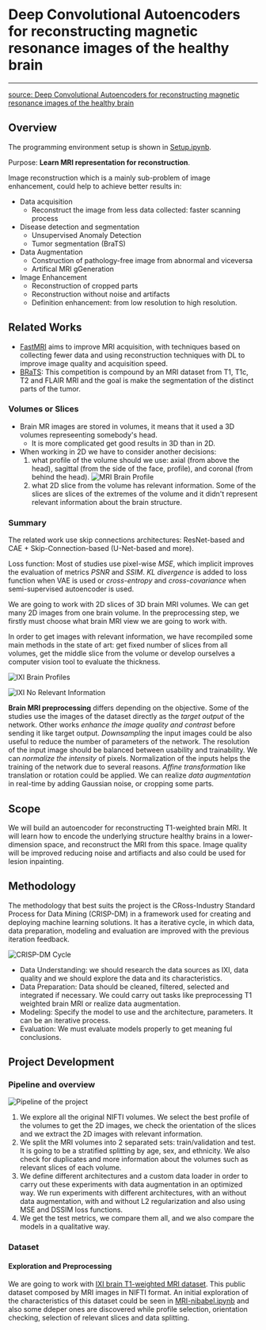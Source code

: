# Deep Convolutional Autoencoders for reconstructing magnetic resonance images of the healthy brain

---
[source: Deep Convolutional Autoencoders for reconstructing magnetic resonance images of the healthy brain](http://hdl.handle.net/10609/127059)

## Overview

The programming environment setup is shown in [Setup.ipynb](Setup.ipynb).

Purpose: **Learn MRI representation for reconstruction**.

Image reconstruction which is a mainly sub-problem of image enhancement, could help to achieve better results in:

- Data acquisition
  - Reconstruct the image from less data collected: faster scanning process
- Disease detection and segmentation
  - Unsupervised Anomaly Detection
  - Tumor segmentation (BraTS)
- Data Augmentation
  - Construction of pathology-free image from abnormal and viceversa
  - Artifical MRI gGeneration
- Image Enhancement
  - Reconstruction of cropped parts
  - Reconstruction without noise and artifacts
  - Definition enhancement: from low resolution to high resolution.

## Related Works

* [FastMRI](https://fastmri.org/) aims to improve MRI acquisition, with techniques based on collecting fewer data and using reconstruction techniques with DL to improve image quality and acquisition speed.
* [BRaTS](https://paperswithcode.com/task/brain-tumor-segmentation): This competition is compound by an MRI dataset from T1, T1c, T2 and FLAIR MRI and the goal is make the segmentation of the distinct parts of the tumor.

### Volumes or Slices
* Brain MR images are stored in volumes, it means that it used a 3D volumes represeenting somebody's head.
  * It is more complicated get good results in 3D than in 2D.
* When working in 2D we have to consider another decisions:
  1. what profile of the volume should we use: axial (from above the head), sagittal (from the side of the face, profile), and coronal (from behind the head).
  ![MRI Brain Profile](imgs/MRI_Brain_Profile.png)
  2. what 2D slice from the volume has relevant information. Some of the slices are slices of the extremes of the volume and it didn't represent relevant information about the brain structure.

### Summary

The related work use skip connections architectures: ResNet-based and CAE + Skip-Connection-based (U-Net-based and more).

Loss function: Most of studies use pixel-wise _MSE_, which implicit improves the evaluation of metrics *PSNR* and *SSIM*. *KL divergence* is added to loss function when VAE is used or *cross-entropy* and *cross-covariance* when semi-supervised autoencoder is used.

We are going to work with 2D slices of 3D brain MRI volumes. We can get many 2D images from one brain volume. In the preprocessing step, we firstly must choose what brain MRI view we are going to work with.

In order to get images with relevant information, we have recompiled some main methods in the state of art: get fixed number of slices from all volumes, get the middle slice from the volume or develop ourselves a computer vision tool to evaluate the thickness.

![IXI Brain Profiles](imgs/IXI_Brain_Profiles.png)

![IXI No Relevant Information](imgs/IXI_No_Info.png)

**Brain MRI preprocessing** differs depending on the objective. Some of the studies use the images of the dataset directly as the _target output_ of the network. Other works *enhance the image quality and contrast* before sending it like target output. *Downsampling* the input images could be also useful to reduce the number of parameters of the network. The resolution of the input image should be balanced between usability and trainability. We can *normalize the intensity* of pixels. Normalization of the inputs helps the training of the network due to several reasons. *Affine transformation* like translation or rotation could be applied. We can realize *data augmentation* in real-time by adding Gaussian noise, or cropping some parts.

## Scope

We will build an autoencoder for reconstructing T1-weighted brain MRI. It will learn how to encode the underlying structure healthy brains in a lower-dimension space, and reconstruct the MRI from this space. Image quality will be improved reducing noise and artifiacts and also could be used for lesion inpainting.

## Methodology

The methodology that best suits the project is the CRoss-Industry Standard Process for Data Mining (CRISP-DM) in a framework used for creating and deploying machine learning solutions. It has a iterative cycle, in which data, data preparation, modeling and evaluation are improved with the previous iteration feedback.

![CRISP-DM Cycle](imgs/CRISP-DM.png)

* Data Understanding: we should research the data sources as IXI, data quality and we should explore the data and its characteristics.
* Data Preparation: Data should be cleaned, filtered, selected and integrated if necessary. We could carry out tasks like preprocessing T1 weighted brain MRI or realize data augmentation.
* Modeling: Specify the model to use and the architecture, parameters. It can be an iterative process.
* Evaluation: We must evaluate models properly to get meaning ful conclusions.

## Project Development

### Pipeline and overview

![Pipeline of the project](imgs/pipeline.png)

1. We explore all the original NIFTI volumes. We select the best profile of the volumes to get the 2D images, we check the orientation of the slices and we extract the 2D images with relevant information.
2. We split the MRI volumes into 2 separated sets: train/validation and test. It is going to be a stratified splitting by age, sex, and ethnicity. We also check for duplicates and more information about the volumes such as relevant slices of each volume.
3. We define different architectures and a custom data loader in order to carry out these experiments with data augmentation in an optimized way. We run experiments with different architectures, with an without data augmentation, with and without L2 regularization and also using MSE and DSSIM loss functions.
4. We get the test metrics, we compare them all, and we also compare the models in a qualitative way.

### Dataset

#### Exploration and Preprocessing

We are going to work with [IXI brain T1-weighted MRI dataset](https://brain-development.org/ixi-dataset/). This public dataset composed by MRI images in NIFTI format. An initial exploration of the characteristics of this dataset could be seen in [MRI-nibabel.ipynb](MRI-nibabel.ipynb) and also some ddeper ones are discovered while profile selection, orientation checking, selection of relevant slices and data splitting.